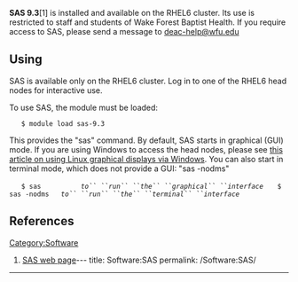 **SAS 9.3**\[1\] is installed and available on the RHEL6 cluster. Its
use is restricted to staff and students of Wake Forest Baptist Health.
If you require access to SAS, please send a message to
<deac-help@wfu.edu>

## Using

SAS is available only on the RHEL6 cluster. Log in to one of the RHEL6
head nodes for interactive use.

To use SAS, the module must be loaded:

`   $ module load sas-9.3`

This provides the "sas" command. By default, SAS starts in graphical
(GUI) mode. If you are using Windows to access the head nodes, please
see [this article on using Linux graphical displays via
Windows](Cluster:Using_from_Windows "wikilink"). You can also start in
terminal mode, which does not provide a GUI: "sas -nodms"

`    $ sas           `*`to`` ``run`` ``the`` ``graphical``
``interface`*
`    $ sas -nodms    `*`to`` ``run`` ``the`` ``terminal`` ``interface`*

## References

<references/>

[Category:Software](Category:Software "wikilink")

1.  [SAS web page](http://www.sas.com/)---
title: Software:SAS
permalink: /Software:SAS/
---

